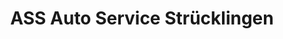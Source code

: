 ---
title: "ASS Auto Service Strücklingen"
url: /saterland/ass-auto-service-struecklingen/
shop: Autowerkstatt
---